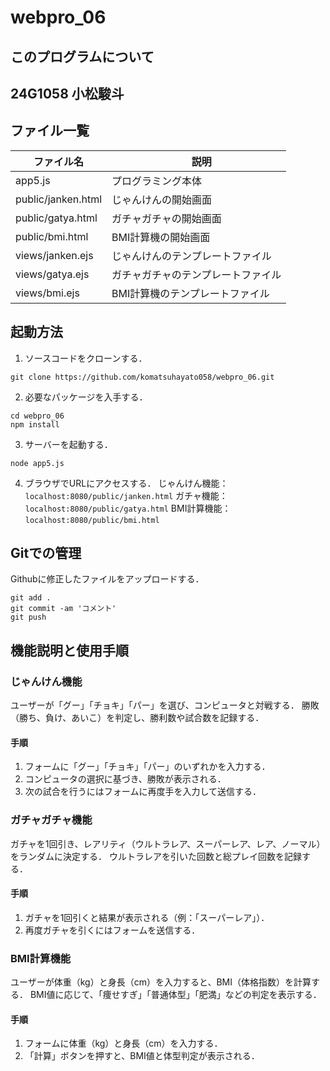 # webpro_06
## このプログラムについて
## 24G1058 小松駿斗
## ファイル一覧
ファイル名　|　説明
-|-
app5.js | プログラミング本体
public/janken.html | じゃんけんの開始画面
public/gatya.html | ガチャガチャの開始画面
public/bmi.html | BMI計算機の開始画面
views/janken.ejs | じゃんけんのテンプレートファイル
views/gatya.ejs | ガチャガチャのテンプレートファイル
views/bmi.ejs | BMI計算機のテンプレートファイル

## 起動方法
1. ソースコードをクローンする．
```
git clone https://github.com/komatsuhayato058/webpro_06.git
```
2. 必要なパッケージを入手する．
```
cd webpro_06
npm install
```
3. サーバーを起動する．
```
node app5.js
```
4. ブラウザでURLにアクセスする．
じゃんけん機能：```localhost:8080/public/janken.html```
ガチャ機能：```localhost:8080/public/gatya.html```
BMI計算機能：```localhost:8080/public/bmi.html```

## Gitでの管理
Githubに修正したファイルをアップロードする．
```
git add .
git commit -am 'コメント'
git push
```

## 機能説明と使用手順
### じゃんけん機能
ユーザーが「グー」「チョキ」「パー」を選び、コンピュータと対戦する．
勝敗（勝ち、負け、あいこ）を判定し、勝利数や試合数を記録する．
#### 手順
1. フォームに「グー」「チョキ」「パー」のいずれかを入力する．
2. コンピュータの選択に基づき、勝敗が表示される．
3. 次の試合を行うにはフォームに再度手を入力して送信する．
### ガチャガチャ機能
ガチャを1回引き、レアリティ（ウルトラレア、スーパーレア、レア、ノーマル）をランダムに決定する．
ウルトラレアを引いた回数と総プレイ回数を記録する．
#### 手順
1. ガチャを1回引くと結果が表示される（例：「スーパーレア」）．
2. 再度ガチャを引くにはフォームを送信する．
### BMI計算機能
ユーザーが体重（kg）と身長（cm）を入力すると、BMI（体格指数）を計算する．
BMI値に応じて、「痩せすぎ」「普通体型」「肥満」などの判定を表示する．
#### 手順
1. フォームに体重（kg）と身長（cm）を入力する．
2. 「計算」ボタンを押すと、BMI値と体型判定が表示される．
